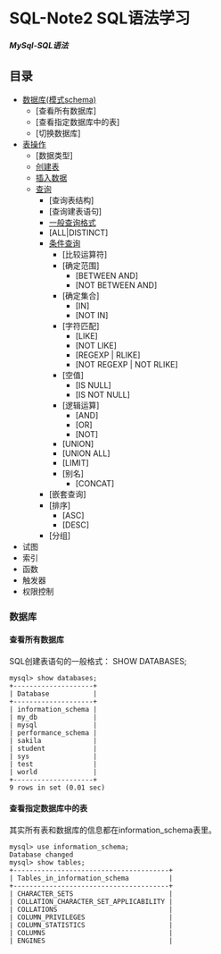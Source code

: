 # SQL-Note2 SQL语法学习
##### MySql-SQL语法
## 目录
+ [数据库(模式schema)](#数据库)
  + [查看所有数据库]
  + [查看指定数据库中的表]
  + [切换数据库]
+ [表操作](#表操作)
  + [数据类型]
  + [创建表](#创建表)
  + [插入数据](#插入数据)
  + [查询](#查询)
    + [查询表结构]
    + [查询建表语句]
    + [一般查询格式](#一般查询格式)
    + [ALL|DISTINCT]
    + [条件查询](#条件查询)
      + [比较运算符]
      + [确定范围]
        + [BETWEEN AND]
        + [NOT BETWEEN AND]
      + [确定集合]
        + [IN]
        + [NOT IN]
      + [字符匹配]
        + [LIKE]
        + [NOT LIKE]
        + [REGEXP | RLIKE]
        + [NOT REGEXP | NOT RLIKE]
      + [空值]
        + [IS NULL]
        + [IS NOT NULL]
      + [逻辑运算]
        + [AND]
        + [OR]
        + [NOT]
      + [UNION]
      + [UNION ALL]
      + [LIMIT]
      + [别名]
        + [CONCAT]
    + [嵌套查询]
    + [排序]
      + [ASC]
      + [DESC]
    + [分组]
+ 试图
+ 索引
+ 函数
+ 触发器
+ 权限控制

### 数据库
#### 查看所有数据库
SQL创建表语句的一般格式：
SHOW DATABASES;
```
mysql> show databases;
+--------------------+
| Database           |
+--------------------+
| information_schema |
| my_db              |
| mysql              |
| performance_schema |
| sakila             |
| student            |
| sys                |
| test               |
| world              |
+--------------------+
9 rows in set (0.01 sec)
```

#### 查看指定数据库中的表 
其实所有表和数据库的信息都在information_schema表里。
```
mysql> use information_schema;
Database changed
mysql> show tables;
+---------------------------------------+
| Tables_in_information_schema          |
+---------------------------------------+
| CHARACTER_SETS                        |
| COLLATION_CHARACTER_SET_APPLICABILITY |
| COLLATIONS                            |
| COLUMN_PRIVILEGES                     |
| COLUMN_STATISTICS                     |
| COLUMNS                               |
| ENGINES                               |
```


